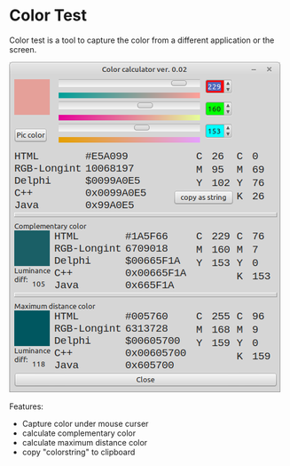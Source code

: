 # Color Test

Color test is a tool to capture the color from a different application or the screen.

![](preview.png)

Features:
- Capture color under mouse curser
- calculate complementary color
- calculate maximum distance color
- copy "colorstring" to clipboard